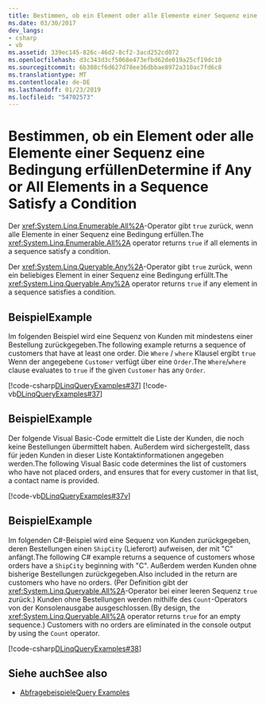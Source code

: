 ```yaml
---
title: Bestimmen, ob ein Element oder alle Elemente einer Sequenz eine Bedingung erfüllen
ms.date: 03/30/2017
dev_langs:
- csharp
- vb
ms.assetid: 339ec145-826c-46d2-8cf2-3acd252cd072
ms.openlocfilehash: d3c343d3cf5068e473efbd62de019a25cf19dc10
ms.sourcegitcommit: 6b308cf6d627d78ee36dbbae8972a310ac7fd6c8
ms.translationtype: MT
ms.contentlocale: de-DE
ms.lasthandoff: 01/23/2019
ms.locfileid: "54702573"
---
```

# <a name="determine-if-any-or-all-elements-in-a-sequence-satisfy-a-condition"></a><span data-ttu-id="1f1f7-102">Bestimmen, ob ein Element oder alle Elemente einer Sequenz eine Bedingung erfüllen</span><span class="sxs-lookup"><span data-stu-id="1f1f7-102">Determine if Any or All Elements in a Sequence Satisfy a Condition</span></span>
<span data-ttu-id="1f1f7-103">Der <xref:System.Linq.Enumerable.All%2A>-Operator gibt `true` zurück, wenn alle Elemente in einer Sequenz eine Bedingung erfüllen.</span><span class="sxs-lookup"><span data-stu-id="1f1f7-103">The <xref:System.Linq.Enumerable.All%2A> operator returns `true` if all elements in a sequence satisfy a condition.</span></span>  
  
 <span data-ttu-id="1f1f7-104">Der <xref:System.Linq.Queryable.Any%2A>-Operator gibt `true` zurück, wenn ein beliebiges Element in einer Sequenz eine Bedingung erfüllt.</span><span class="sxs-lookup"><span data-stu-id="1f1f7-104">The <xref:System.Linq.Queryable.Any%2A> operator returns `true` if any element in a sequence satisfies a condition.</span></span>  
  
## <a name="example"></a><span data-ttu-id="1f1f7-105">Beispiel</span><span class="sxs-lookup"><span data-stu-id="1f1f7-105">Example</span></span>  
 <span data-ttu-id="1f1f7-106">Im folgenden Beispiel wird eine Sequenz von Kunden mit mindestens einer Bestellung zurückgegeben.</span><span class="sxs-lookup"><span data-stu-id="1f1f7-106">The following example returns a sequence of customers that have at least one order.</span></span> <span data-ttu-id="1f1f7-107">Die `Where` / `where` Klausel ergibt `true` Wenn der angegebene `Customer` verfügt über eine `Order`.</span><span class="sxs-lookup"><span data-stu-id="1f1f7-107">The `Where`/`where` clause evaluates to `true` if the given `Customer` has any `Order`.</span></span>  
  
 [!code-csharp[DLinqQueryExamples#37](../../../../../../samples/snippets/csharp/VS_Snippets_Data/DLinqQueryExamples/cs/Program.cs#37)]
 [!code-vb[DLinqQueryExamples#37](../../../../../../samples/snippets/visualbasic/VS_Snippets_Data/DLinqQueryExamples/vb/Module1.vb#37)]  
  
## <a name="example"></a><span data-ttu-id="1f1f7-108">Beispiel</span><span class="sxs-lookup"><span data-stu-id="1f1f7-108">Example</span></span>  
 <span data-ttu-id="1f1f7-109">Der folgende Visual Basic-Code ermittelt die Liste der Kunden, die noch keine Bestellungen übermittelt haben. Außerdem wird sichergestellt, dass für jeden Kunden in dieser Liste Kontaktinformationen angegeben werden.</span><span class="sxs-lookup"><span data-stu-id="1f1f7-109">The following Visual Basic code determines the list of customers who have not placed orders, and ensures that for every customer in that list, a contact name is provided.</span></span>  
  
 [!code-vb[DLinqQueryExamples#37v](../../../../../../samples/snippets/visualbasic/VS_Snippets_Data/DLinqQueryExamples/vb/Module1.vb#37v)]  
  
## <a name="example"></a><span data-ttu-id="1f1f7-110">Beispiel</span><span class="sxs-lookup"><span data-stu-id="1f1f7-110">Example</span></span>  
 <span data-ttu-id="1f1f7-111">Im folgenden C#-Beispiel wird eine Sequenz von Kunden zurückgegeben, deren Bestellungen einen `ShipCity` (Lieferort) aufweisen, der mit "C" anfängt.</span><span class="sxs-lookup"><span data-stu-id="1f1f7-111">The following C# example returns a sequence of customers whose orders have a `ShipCity` beginning with "C".</span></span> <span data-ttu-id="1f1f7-112">Außerdem werden Kunden ohne bisherige Bestellungen zurückgegeben.</span><span class="sxs-lookup"><span data-stu-id="1f1f7-112">Also included in the return are customers who have no orders.</span></span> <span data-ttu-id="1f1f7-113">(Per Definition gibt der <xref:System.Linq.Queryable.All%2A>-Operator bei einer leeren Sequenz `true` zurück.) Kunden ohne Bestellungen werden mithilfe des `Count`-Operators von der Konsolenausgabe ausgeschlossen.</span><span class="sxs-lookup"><span data-stu-id="1f1f7-113">(By design, the <xref:System.Linq.Queryable.All%2A> operator returns `true` for an empty sequence.) Customers with no orders are eliminated in the console output by using the `Count` operator.</span></span>  
  
 [!code-csharp[DLinqQueryExamples#38](../../../../../../samples/snippets/csharp/VS_Snippets_Data/DLinqQueryExamples/cs/Program.cs#38)]  
  
## <a name="see-also"></a><span data-ttu-id="1f1f7-114">Siehe auch</span><span class="sxs-lookup"><span data-stu-id="1f1f7-114">See also</span></span>
- [<span data-ttu-id="1f1f7-115">Abfragebeispiele</span><span class="sxs-lookup"><span data-stu-id="1f1f7-115">Query Examples</span></span>](../../../../../../docs/framework/data/adonet/sql/linq/query-examples.md)

